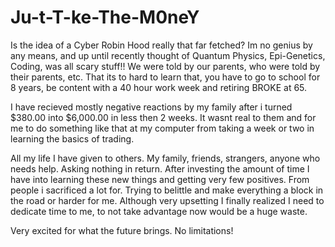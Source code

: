 # Ju-t-T-ke-The-M0neY
Is the idea of a Cyber Robin Hood really that far fetched?
Im no genius by any means, and up until recently thought of Quantum Physics, Epi-Genetics, Coding, was all scary stuff!!
We were told by our parents, who were told by their parents, etc. 
That its to hard to learn that, you have to go to school for 8 years, be content with a 40 hour work week and retiring BROKE at 65.

I have recieved mostly negative reactions by my family after i turned $380.00 into $6,000.00 in less then 2 weeks.
It wasnt real to them and for me to do something like that at my computer from taking a week or two in learning the basics of trading.

All my life I have given to others. My family, friends, strangers, anyone who needs help.
Asking nothing in return. 
After investing the amount of time I have into learning these new things and getting very few positives.
From people i sacrificed a lot for.
Trying to belittle and make everything a block in the road or harder for me.
Although very upsetting I finally realized I need to dedicate time to me, to not take advantage now would be a huge waste.

Very excited for what the future brings. No limitations! 
